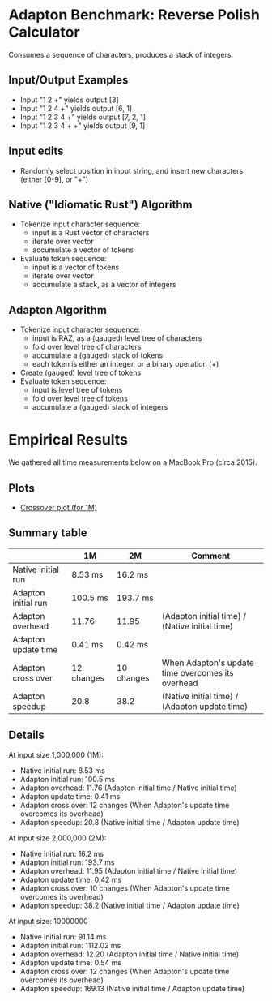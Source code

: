 Adapton Benchmark: Reverse Polish Calculator
============================================

Consumes a sequence of characters, produces a stack of integers.

Input/Output Examples
----------------------
 - Input "1 2 +" yields output [3]
 - Input "1 2 4 +" yields output [6, 1]
 - Input "1 2 3 4 +" yields output [7, 2, 1]
 - Input "1 2 3 4 + +" yields output [9, 1]

Input edits
-----------
 - Randomly select position in input string, and insert new characters (either [0-9], or "+")

Native ("Idiomatic Rust") Algorithm
-------------------------------------
 - Tokenize input character sequence:
    - input is a Rust vector of characters
    - iterate over vector
    - accumulate a vector of tokens
 - Evaluate token sequence:
    - input is a vector of tokens
    - iterate over vector
    - accumulate a stack, as a vector of integers

Adapton Algorithm
-------------------
 - Tokenize input character sequence:
   - input is RAZ, as a (gauged) level tree of characters
   - fold over level tree of characters
   - accumulate a (gauged) stack of tokens
   - each token is either an integer, or a binary operation (+)
 - Create (gauged) level tree of tokens
 - Evaluate token sequence:
   - input is level tree of tokens
   - fold over level tree of tokens
   - accumulate a (gauged) stack of integers

Empirical Results
=================

We gathered all time measurements below on a MacBook Pro (circa 2015).

Plots
------

- [Crossover plot (for 1M)](rev-polish-calc--crossover--1M--whitebg.pdf)

Summary table
---------------

 |                     | 1M         | 2M          | Comment         
 |---------------------|------------|-------------|-----------------------------------------------------|
 | Native initial run  | 8.53 ms    | 16.2 ms     |                                                     |
 | Adapton initial run | 100.5 ms   | 193.7 ms    |                                                     |
 | Adapton overhead    | 11.76      | 11.95       | (Adapton initial time) / (Native initial time)      |
 | Adapton update time | 0.41 ms    | 0.42 ms     |                                                     |
 | Adapton cross over  | 12 changes | 10 changes  | When Adapton's update time overcomes its overhead   |
 | Adapton speedup     | 20.8       | 38.2        | (Native initial time) / (Adapton update time)       |

Details
------------

At input size 1,000,000 (1M):
 - Native initial run: 8.53 ms
 - Adapton initial run: 100.5 ms
 - Adapton overhead: 11.76 (Adapton initial time / Native initial time)
 - Adapton update time: 0.41 ms
 - Adapton cross over: 12 changes  (When Adapton's update time overcomes its overhead)
 - Adapton speedup: 20.8 (Native initial time / Adapton update time)

At input size 2,000,000 (2M):
 - Native initial run: 16.2 ms
 - Adapton initial run: 193.7 ms
 - Adapton overhead: 11.95 (Adapton initial time / Native initial time)
 - Adapton update time: 0.42 ms
 - Adapton cross over: 10 changes (When Adapton's update time overcomes its overhead)
 - Adapton speedup: 38.2 (Native initial time / Adapton update time)

 At input size: 10000000
 - Native initial run: 91.14 ms
 - Adapton initial run: 1112.02 ms
 - Adapton overhead: 12.20 (Adapton initial time / Native initial time)
 - Adapton update time: 0.54 ms
 - Adapton cross over: 12 changes  (When Adapton's update time overcomes its overhead)
 - Adapton speedup: 169.13 (Native initial time / Adapton update time)
